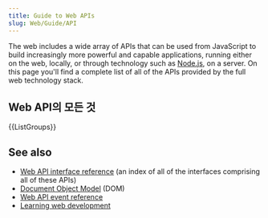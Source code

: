 ```yaml
---
title: Guide to Web APIs
slug: Web/Guide/API
---
```


The web includes a wide array of APIs that can be used from JavaScript to build increasingly more powerful and capable applications, running either on the web, locally, or through technology such as [Node.js](https://nodejs.org/), on a server. On this page you'll find a complete list of all of the APIs provided by the full web technology stack.

## Web API의 모든 것

{{ListGroups}}

## See also

- [Web API interface reference](/ko/docs/Web/API) (an index of all of the interfaces comprising all of these APIs)
- [Document Object Model](/ko/docs/Web/API/Document_Object_Model) (DOM)
- [Web API event reference](/ko/docs/Web/Events)
- [Learning web development](/ko/docs/Learn)
